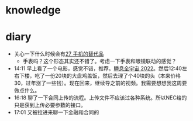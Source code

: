 # knowledge


# diary

- 关心一下什么时候会有[27 手机的替代品](27%20手机的替代品.md)
	- 手表吗？这个形态其实还不错了。考虑一下手表和眼镜联动的感觉？
- 14:11 早上看了一个电影，感觉不错，推荐。[瞬息全宇宙 2022](电影/瞬息全宇宙%202022.md)。然后12:40左右下楼，吃了一份20块的大盘鸡盖饭，然后去理了个40块的头（本来价格30，过年涨了一些钱）。现在回来，继续导之前的视频。我需要想想我这周要做点什么。
- 16:18 聊了一下合同上传的流程。上传文件不应该过各种系统。所以NEC给的只是获到上传必要参数的接口。
- 17:01 又被拉进来聊一下金融和合同的
